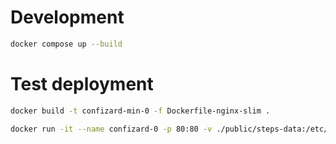 # Development
```sh
docker compose up --build
```

# Test deployment
```sh
docker build -t confizard-min-0 -f Dockerfile-nginx-slim .
```

```sh
docker run -it --name confizard-0 -p 80:80 -v ./public/steps-data:/etc/nginx/html/zero/steps-data confizard-min-0 
```

